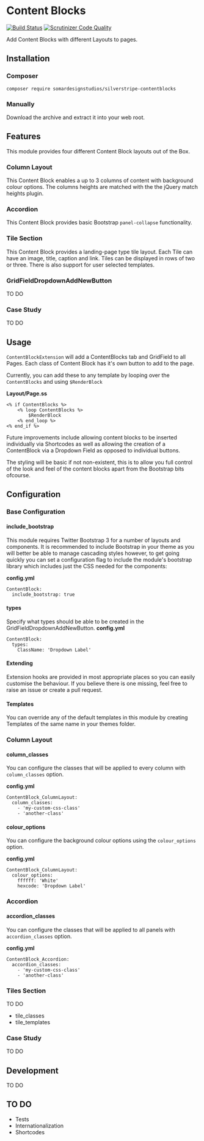 
# Content Blocks
[![Build Status](https://travis-ci.org/SomarDesignStudios/silverstripe-contentblocks.svg?branch=master)](https://travis-ci.org/SomarDesignStudios/silverstripe-contentblocks)
[![Scrutinizer Code Quality](https://scrutinizer-ci.com/g/SomarDesignStudios/silverstripe-contentblocks/badges/quality-score.png?b=master)](https://scrutinizer-ci.com/g/SomarDesignStudios/silverstripe-contentblocks/?branch=master)

Add Content Blocks with different Layouts to pages.

## Installation

### Composer

`composer require somardesignstudios/silverstripe-contentblocks`

### Manually

Download the archive and extract it into your web root.

## Features

This module provides four different Content Block layouts out of the Box.

### Column Layout

This Content Block enables a up to 3 columns of content with background colour options.
The columns heights are matched with the the jQuery match heights plugin.

### Accordion

This Content Block provides basic Bootstrap `panel-collapse` functionality.

### Tile Section

This Content Block provides a landing-page type tile layout. Each Tile can have
an image, title, caption and link. Tiles can be displayed in rows of two or three. There is
also support for user selected templates.

### GridFieldDropdownAddNewButton

TO DO

### Case Study

TO DO

## Usage

`ContentBlockExtension` will add a ContentBlocks tab and GridField to all Pages.
Each class of Content Block has it's own button to add to the page.

Currently, you can add these to any template by looping over the `ContentBlocks` and using `$RenderBlock`

__Layout/Page.ss__
```
<% if ContentBlocks %>
    <% loop ContentBlocks %>
        $RenderBlock
    <% end_loop %>
<% end_if %>
```
Future improvements include allowing content blocks to be inserted individually via Shortcodes
as well as allowing the creation of a ContentBlock via a Dropdown Field as opposed to individual buttons.

The styling will be basic if not non-existent, this is to allow you full control of the look and
feel of the content blocks apart from the Bootstrap bits ofcourse.

## Configuration

### Base Configuration

#### include_bootstrap

This module requires Twitter Bootstrap 3 for a number of layouts and components. It is recommended
to include Bootstrap in your theme as you will better be able to manage cascading styles however,
to get going quickly you can set a configuration flag to include the module's bootstrap library
which includes just the CSS needed for the components:

__config.yml__
```
ContentBlock:
  include_bootstrap: true

```

#### types

Specify what types should be able to be created in the GridFieldDropdownAddNewButton.
__config.yml__
```
ContentBlock:
  types:
    ClassName: 'Dropdown Label'

```

#### Extending

Extension hooks are provided in most appropriate places so you can easily customise the behaviour.
If you believe there is one missing, feel free to raise an issue or create a pull request.

#### Templates

You can override any of the default templates in this module by creating Templates
 of the same name in your themes folder.

### Column Layout

#### column_classes
You can configure the classes that will be applied to every column with `column_classes` option.

__config.yml__
```
ContentBlock_ColumnLayout:
  column_classes:
    - 'my-custom-css-class'
    - 'another-class'

```

#### colour_options
You can configure the background colour options using the `colour_options` option.

__config.yml__
```
ContentBlock_ColumnLayout:
  colour_options:
    ffffff: 'White'
    hexcode: 'Dropdown Label'

```


### Accordion

#### accordion_classes
You can configure the classes that will be applied to all panels with `accordion_classes` option.

__config.yml__
```
ContentBlock_Accordion:
  accordion_classes:
    - 'my-custom-css-class'
    - 'another-class'

```

### Tiles Section
TO DO

 - tile_classes
 - tile_templates

### Case Study
TO DO


## Development
TO DO

## TO DO
- Tests
- Internationalization
- Shortcodes
